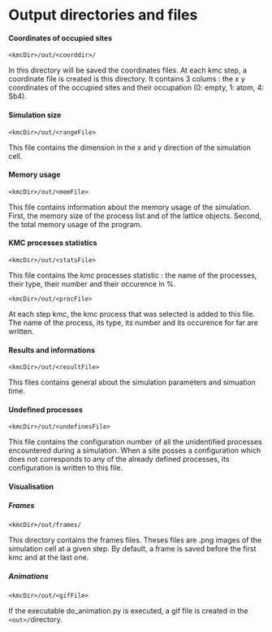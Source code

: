 # Output directories and files 

#### Coordinates of occupied sites 
`<kmcDir>/out/<coorddir>/` 

In this directory will be saved the coordinates files. At each kmc step, a coordinate file is created is this directory. It contains 3 colums : the x y coordinates of the occupied sites and their occupation (0: empty, 1: atom, 4: Sb4).
#### Simulation size 
`<kmcDir>/out/<rangeFile>` 

This file contains the dimension in the x and y direction of the simulation cell.
#### Memory usage
`<kmcDir>/out/<memFile>` 

This file contains information about the memory usage of the simulation. First, the memory size of the process list and of the lattice objects. Second, the total memory usage of the program.
#### KMC processes statistics 
`<kmcDir>/out/<statsFile>`

This file contains the kmc processes statistic : the name of the processes, their type, their number and their occurence in %. 

`<kmcDir>/out/<procFile>`

At each step kmc, the kmc process that was selected is added to this file. The name of the process, its type, its number and its occurence for far are written. 
#### Results and informations 
`<kmcDir>/out/<resultFile>`

This files contains general about the simulation parameters and simuation time. 
#### Undefined processes
`<kmcDir>/out/<undefinesFile>`

This file contains the configuration number of all the unidentified processes encountered during a simulation. When a site posses a configuration which does not corresponds to any of the already defined processes, its configuration is written to this file. 
#### Visualisation
##### Frames
`<kmcDir>/out/frames/`

This directory contains the frames files. Theses files are .png images of the simulation cell at a given step. By default, a frame is saved before the first kmc and at the last one.

##### Animations 
`<kmcDir>/out/<gifFile>`

If the executable do_animation.py is executed, a gif file is created in the `<out>/`directory. 
